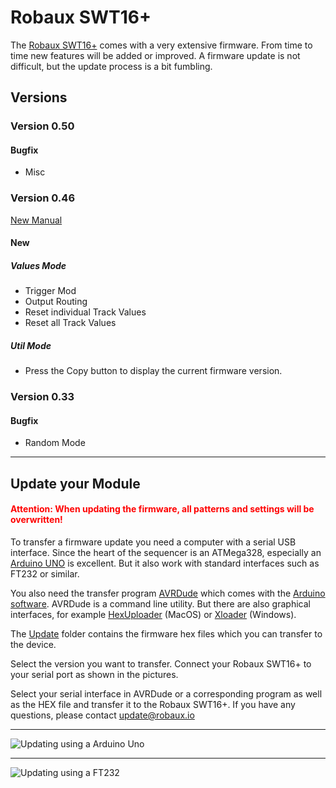 # Robaux SWT16+

The [Robaux SWT16+](https://robaux.io/swt16plus) comes with a very extensive firmware. From time to time new features will be added or improved. A firmware update is not difficult, but the update process is a bit fumbling.

## Versions

### Version 0.50
#### Bugfix
* Misc

### Version 0.46
[New Manual](https://robaux.io/assets/files/robauxSWT16plusManual2.pdf)
#### New
##### Values Mode
* Trigger Mod
* Output Routing
* Reset individual Track Values
* Reset all Track Values

##### Util Mode
* Press the Copy button to display the current firmware version.

### Version 0.33
#### Bugfix
* Random Mode

---

## Update your Module

#### <span style="color:red">Attention: When updating the firmware, all patterns and settings will be overwritten!</span>

To transfer a firmware update you need a computer with a serial USB interface. Since the heart of the sequencer is an ATMega328, especially an [Arduino UNO](https://store.arduino.cc/arduino-uno-rev3) is excellent. But it also work with standard interfaces such as FT232 or similar.

You also need the transfer program [AVRDude](https://typeunsafe.wordpress.com/2011/07/22/programming-arduino-with-avrdude/) which comes with the [Arduino software](https://www.arduino.cc/en/main/software). AVRDude is a command line utility. But there are also graphical interfaces, for example [HexUploader](http://paulkaplan.me/HexUploader/) (MacOS) or [Xloader](http://xloader.russemotto.com/) (Windows).

The [Update](https://github.com/robaux/swt16plus/tree/master/update) folder contains the firmware hex files which you can transfer to the device.

Select the version you want to transfer. Connect your Robaux SWT16+ to your serial port as shown in the pictures.

Select your serial interface in AVRDude or a corresponding program as well as the HEX file and transfer it to the Robaux SWT16+. If you have any questions, please contact update@robaux.io

---

![Updating using a Arduino Uno](https://robaux.io/update/swt16plus/updatingArduinoUno.jpg)

---

![Updating using a FT232](https://robaux.io/update/swt16plus/updatingFT232.jpg)

